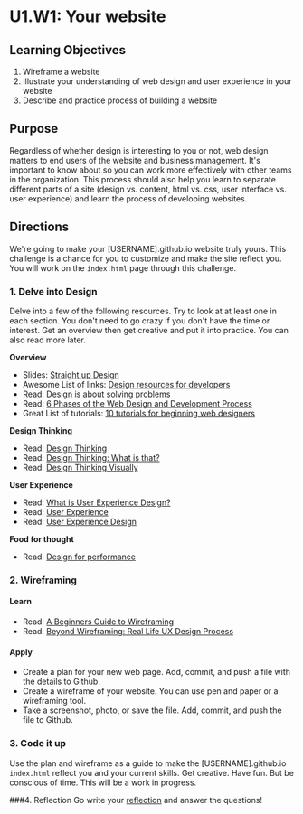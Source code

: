 # U1.W1: Your website


## Learning Objectives
1. Wireframe a website 
2. Illustrate your understanding of web design and user experience in your website
3. Describe and practice process of building a website


## Purpose
Regardless of whether design is interesting to you or not, web design matters to end users of the website and business management.  It's important to know about so you can work more effectively with other teams in the organization.  This process should also help you learn to separate different parts of a site (design vs. content, html vs. css, user interface vs. user experience) and learn the process of developing websites.


## Directions
 
 We're going to make your [USERNAME].github.io website truly yours.  This challenge is a chance for you to customize and make the site reflect you.  You will work on the `index.html` page through this challenge.
 
### 1. Delve into Design

Delve into a few of the following resources.  Try to look at at least one in each section.  You don't need to go crazy if you don't have the time or interest.  Get an overview then get creative and put it into practice. You can also read more later.
 
**Overview**
* Slides: <a href="https://speakerdeck.com/jenmyers/straight-up-design" target="_blank">Straight up Design</a>
* Awesome List of links: <a href="https://gist.github.com/jenmyers/7354863" target="_blank">Design resources for developers</a>
* Read: <a href="http://www.smashingmagazine.com/2011/08/24/design-solving-problems/" target="_blank">Design is about solving problems</a>
* Read: <a href="http://www.idesignstudios.com/blog/web-design/phases-web-design-development-process/#.UxuuUuddUtU" target="_blank">6 Phases of the Web Design and Development Process</a>
* Great List of tutorials: <a href="http://code.tutsplus.com/articles/10-hand-picked-tutorials-for-beginning-web-designers--net-9341" target="_blank">10 tutorials for beginning web designers</a>

**Design Thinking**
* Read: <a href="http://en.wikipedia.org/wiki/Design_thinking" target="_blank">Design Thinking</a>
* Read: <a href="http://www.fastcompany.com/919258/design-thinking-what" target="_blank">Design Thinking: What is that?</a>
* Read: <a href="http://visual.ly/what-design-thinking" target="_blank">Design Thinking Visually</a>

**User Experience**
* Read: <a href="http://uxdesign.smashingmagazine.com/2010/10/05/what-is-user-experience-design-overview-tools-and-resources/" target="_blank">What is User Experience Design?</a>
* Read: <a href="http://en.wikipedia.org/wiki/User_experience" target="_blank">User Experience</a>
* Read: <a href="https://github.com/Devbootcamp/phase_0_unit_1/edit/master/week_1/creative_challenge/readme.md" target="_blank">User Experience Design</a>


**Food for thought**
* Read: <a href="https://speakerdeck.com/lara/design-for-performance" target="_blank">Design for performance</a>

### 2. Wireframing

#### Learn

* Read: <a href="http://webdesign.tutsplus.com/tutorials/a-beginners-guide-to-wireframing--webdesign-7399" target="_blank">A Beginners Guide to Wireframing</a>
* Read: <a href="http://uxdesign.smashingmagazine.com/2012/08/29/beyond-wireframing-real-life-ux-design-process/" target="_blank">Beyond Wireframing: Real Life UX Design Process</a>

#### Apply

* Create a plan for your new web page.  Add, commit, and push a file with the details to Github.
* Create a wireframe of your website.  You can use pen and paper or a wireframing tool.  
* Take a screenshot, photo, or save the file.  Add, commit, and push the file to Github.

### 3. Code it up

Use the plan and wireframe as a guide to make the [USERNAME].github.io `index.html` reflect you and your current skills.  Get creative. Have fun.  But be conscious of time.  This will be a work in progress.

###4. Reflection
Go write your <a href="../reflection.md" target="_blank">reflection</a> and answer the questions!

